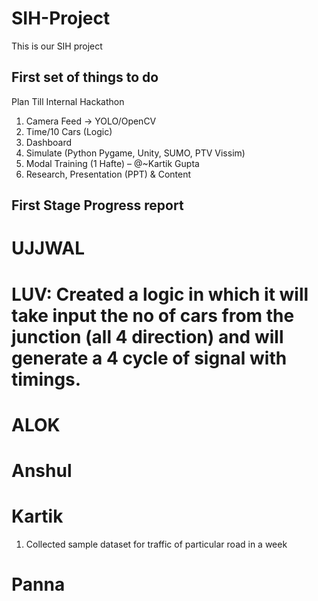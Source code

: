 # SIH-Project
This is our SIH project

## First set of things to do

Plan Till Internal Hackathon
1.	Camera Feed -> YOLO/OpenCV
2.	Time/10 Cars (Logic)
4.	Dashboard 
5.	Simulate (Python Pygame, Unity, SUMO, PTV Vissim) 
6.	Modal Training (1 Hafte) – @~Kartik Gupta
7.	Research, Presentation (PPT) & Content

## First Stage Progress report 
# UJJWAL

# LUV: Created a logic in which it will take input the no of cars from the junction (all 4 direction) and will generate a 4 cycle of signal with timings. 

# ALOK

# Anshul

# Kartik
1) Collected sample dataset for traffic of particular road in a week


# Panna 
